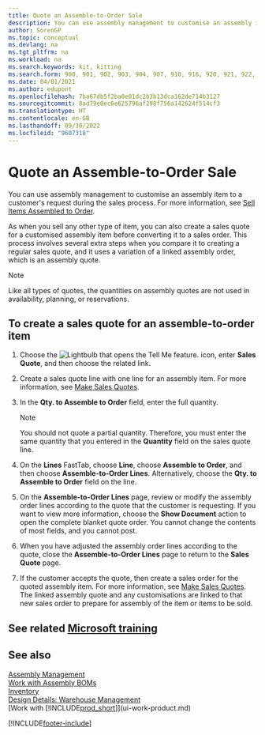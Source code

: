 ```yaml
---
title: Quote an Assemble-to-Order Sale
description: You can use assembly management to customise an assembly item to a customer's request during the sales process.
author: SorenGP
ms.topic: conceptual
ms.devlang: na
ms.tgt_pltfrm: na
ms.workload: na
ms.search.keywords: kit, kitting
ms.search.form: 900, 901, 902, 903, 904, 907, 910, 916, 920, 921, 922, 923, 940, 941, 942, 930, 931, 932, 914, 915, 905
ms.date: 04/01/2021
ms.author: edupont
ms.openlocfilehash: 7ba67db5f2ba0e01dc2b3b13dca162de714b3127
ms.sourcegitcommit: 8ad79e0ec6e625796af298f756a142624f514cf3
ms.translationtype: HT
ms.contentlocale: en-GB
ms.lasthandoff: 09/30/2022
ms.locfileid: "9607318"
---
```

# <a name="quote-an-assemble-to-order-sale"></a>Quote an Assemble-to-Order Sale

You can use assembly management to customise an assembly item to a customer's request during the sales process. For more information, see [Sell Items Assembled to Order](assembly-how-to-sell-items-assembled-to-order.md).  

As when you sell any other type of item, you can also create a sales quote for a customised assembly item before converting it to a sales order. This process involves several extra steps when you compare it to creating a regular sales quote, and it uses a variation of a linked assembly order, which is an assembly quote.

> [!NOTE]  
>  Like all types of quotes, the quantities on assembly quotes are not used in availability, planning, or reservations.  

## <a name="to-create-a-sales-quote-for-an-assemble-to-order-item"></a>To create a sales quote for an assemble-to-order item

1.  Choose the ![Lightbulb that opens the Tell Me feature.](media/ui-search/search_small.png "Tell me what you want to do") icon, enter **Sales Quote**, and then choose the related link.  
2.  Create a sales quote line with one line for an assembly item. For more information, see [Make Sales Quotes](sales-how-make-offers.md).  
3.  In the **Qty. to Assemble to Order** field, enter the full quantity.

    > [!NOTE]  
    >  You should not quote a partial quantity. Therefore, you must enter the same quantity that you entered in the **Quantity** field on the sales quote line.  

4.  On the **Lines** FastTab, choose **Line**, choose **Assemble to Order**, and then choose **Assemble-to-Order Lines**. Alternatively, choose the **Qty. to Assemble to Order** field on the line.  
5.  On the **Assemble-to-Order Lines** page, review or modify the assembly order lines according to the quote that the customer is requesting. If you want to view more information, choose the **Show Document** action to open the complete blanket quote order. You cannot change the contents of most fields, and you cannot post.  
6.  When you have adjusted the assembly order lines according to the quote, close the **Assemble-to-Order Lines** page to return to the **Sales Quote** page.  
7.  If the customer accepts the quote, then create a sales order for the quoted assembly item. For more information, see [Make Sales Quotes](sales-how-make-offers.md). The linked assembly quote and any customisations are linked to that new sales order to prepare for assembly of the item or items to be sold.  

## <a name="see-related-microsoft-training"></a>See related [Microsoft training](/training/modules/assemble-to-order-dynamics-365-business-central/)

## <a name="see-also"></a>See also 

[Assembly Management](assembly-assemble-items.md)  
[Work with Assembly BOMs](assembly-how-work-assembly-boms.md)  
[Inventory](inventory-manage-inventory.md)  
[Design Details: Warehouse Management](design-details-warehouse-management.md)  
[Work with [!INCLUDE[prod_short](includes/prod_short.md)]](ui-work-product.md)


[!INCLUDE[footer-include](includes/footer-banner.md)]
